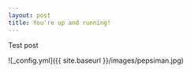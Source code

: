 ```yaml
---
layout: post
title: You're up and running!
---
```


Test post

![_config.yml]({{ site.baseurl }}/images/pepsiman.jpg)
